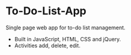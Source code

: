 # To-Do-List-App

Single page web app for to-do list management.

- Built in JavaScript, HTML, CSS and jQuery.
- Activities add, delete, edit.
